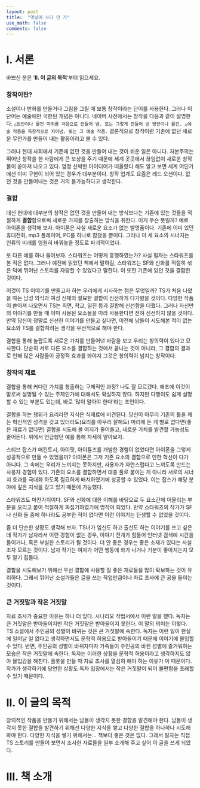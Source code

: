 ```yaml
---
layout: post
title:  "옛날에 쓰다 만 거"
use_math: false
comments: false
---
```


# Ⅰ. 서론

바쁘신 분은 ‘**Ⅱ. 이 글의 목적**’부터 읽으세요.

### 창작이란?

소설이나 만화를 만들거나 그림을 그릴 때 보통 창작이라는 단어를 사용한다. 그러나 이 단어는 예술에만 국한된 개념은 아니다. 네이버 사전에서는 창작을 다음과 같이 설명한다. `△방안이나 물건 따위를 처음으로 만들어 냄. 또는 그렇게 만들어 낸 방안이나 물건. △예술 작품을 독창적으로 지어냄. 또는 그 예술 작품.` 결론적으로 창작이란 기존에 없던 새로운 무언가를 만들어 내는 활동이라고 볼 수 있다.

그러나 현대 사회에서 기존에 없던 것을 만들어 내는 것이 쉬운 일은 아니다. 자본주의는 뛰어난 창작을 한 사람에게 큰 보상을 주기 때문에 세계 곳곳에서 끊임없이 새로운 창작물이 쏟아져 나오고 있다. 엄청 신박한 아이디어가 떠올랐다 해도 알고 보면 세계 어딘가에선 이미 구현이 되어 있는 경우가 대부분이다. 창작 업계도 요즘은 레드 오션이다. 없던 것을 만들어내는 것은 거의 불가능하다고 생각한다.

### 결합

대신 현대에 대부분의 창작은 없던 것을 만들어 내는 방식보다는 기존에 있는 것들을 적절하게 **결합**함으로써 새로운 가치를 창출하는 방식을 취한다. 이게 무슨 뜻일까? 예로 아이폰을 생각해 보자. 아이폰은 사실 새로운 요소가 없는 발명품이다. 기존에 이미 있던 휴대전화, mp3 플레이어, PC를 하나로 합쳤을 뿐이다. 그러나 이 세 요소의 시너지는 인류의 미래를 영원히 바꿔놓을 정도로 파괴적이었다.

또 다른 예를 하나 들어보자. 스타워즈는 어떻게 흥행하였는가? 사실 필자는 스타워즈를 본 적은 없다. 그러나 예전에 읽었던 책에서 말하길, 스타워즈는 SF와 신화를 적절히 섞은 덕에 뛰어난 스토리를 자랑할 수 있었다고 말한다. 이 또한 기존에 있던 것을 결합한 것이다.

이것이 TS 이야기를 만들고자 하는 우리에게 시사하는 점은 무엇일까? TS가 처음 나왔을 때는 남성 의식과 여성 신체의 절묘한 결합이 신선하게 다가왔을 것이다. 다양한 작품이 쏟아져 나오면서 TS는 최면, 학교, 일진 등과 결합해 신선함을 더했다. 그러나 자신만의 이야기를 만들 때 이미 사용된 요소들을 따라 사용한다면 전혀 신선하지 않을 것이다. 만약 당신이 정말로 신선한 이야기를 만들고 싶다면, 이전에 남들이 시도해본 적이 없는 요소와 TS를 결합하려는 생각을 우선적으로 해야 한다.

결합을 통해 놀랍도록 새로운 가치를 만들어낸 사람을 보고 우리는 창의력이 있다고 묘사한다. 단순히 서로 다른 요소를 결합하는 것에서 끝나는 것이 아니라, 그 결합의 결과로 인해 많은 사람들이 긍정적 효과를 봐야지 그것은 창의력이 넘치는 창작이다.

### 창작의 재료

결합을 통해 커다란 가치를 창출하는 구체적인 과정? 나도 잘 모르겠다. 애초에 이것이 말로써 설명될 수 있는 주제인가에 대해서도 확실하지 않다. 하지만 다행이도 쉽게 설명할 수 있는 부분도 있는데, 바로 ‘많이 알아야 한다’라는 조언이다.

결합을 하는 행위가 요리라면 지식은 식재료에 비견된다. 당신이 아무리 기존의 틀을 깨는 혁신적인 성격을 갖고 있더라도(요리를 아무리 잘해도) 머리에 든 게 별로 없다면(좋은 재료가 없다면) 결합을 시도해 볼 여지가 줄어들고, 새로운 가치를 발견할 가능성도 줄어든다. 위에서 언급했던 예를 통해 자세히 알아보자.

스티브 잡스가 매킨토시, 아이팟, 아이튠즈를 개발한 경험이 없었다면 아이폰을 그렇게 성공적으로 만들 수 있었을까? 아이폰은 그저 기존 요소의 결합으로 인한 혁신이 다가 아니다. 그 속에는 우리가 느끼지는 못하지만, 사용자가 자연스럽다고 느끼도록 만드는 사용자 경험이 있다. 기존의 요소를 결합하면서 대충 풀로 붙이는 게 아니라 서로의 시너지 효과를 극대화 하도록 절묘하게 배치하였기에 성공할 수 있었다. 이는 잡스가 해당 분야에 깊은 지식을 갖고 있기 때문에 가능했다.

스타워즈도 마찬가지이다. SF와 신화에 대한 이해를 바탕으로 두 요소간에 어울리는 부분을 오리고 붙여 적절하게 짜집기하였기에 명작이 되었다. 만약 스타워즈의 작가가 SF나 신화 둘 중에 하나라도 공부한 적이 없다면 이런 이야기는 탄생할 수 없었을 것이다.

좀 더 단순한 상황도 생각해 보자. TS녀가 임신도 하고 출산도 하는 이야기를 쓰고 싶은데 작가가 남자라서 이런 경험이 없는 경우, 이야기 전개가 힘들어 인터넷 검색에 시간을 들이거나, 혹은 부실한 스토리가 될 것이다. 더 안 좋은 경우는 좋은 소재가 있다는 사실조차 모르는 것이다. 남자 작가는 여자가 어떤 행동에 화가 나거나 기분이 좋아지는지 모두 알기 힘들다.

결합을 시도해보기 위해선 우선 결합에 사용할 질 좋은 재료들을 많이 확보하는 것이 유리하다. 그래서 뛰어난 소설가들은 글을 쓰는 작업만큼이나 자료 조사에 큰 공을 들이는 것이다.

### 큰 거짓말과 작은 거짓말

자료 조사가 중요한 이유는 하나 더 있다. 시나리오 작법서에서 이런 말을 했다. 독자는 큰 거짓말은 받아들이지만 작은 거짓말은 받아들이지 못한다. 이 말의 의미는 이렇다. TS 소설에서 주인공의 성별이 바뀌는 것은 큰 거짓말에 속한다. 독자는 이런 일이 현실에 일어날 일 없다고 생각하면서도 문학적 허용으로 받아들이기 때문에 이야기에 몰입할 수 있다. 반면, 주인공의 성별이 바뀌자마자 가족들이 주인공의 바뀐 성별에 즐거워하는 모습은 작은 거짓말에 속한다. 독자는 이러한 상황을 문학적 허용이라고 생각하지도 않아 몰입감을 해친다. 플롯을 만들 때 자료 조사를 열심히 해야 하는 이유가 이 때문이다. 작가가 생각하기에 당연한 상황도 독자 입장에서는 작은 거짓말이 되어 불편함을 초래할 수 있기 때문이다. 

# Ⅱ. 이 글의 목적

창의적인 작품을 만들기 위해서는 남들이 생각지 못한 결합을 발견해야 한다. 남들이 생각지 못한 결합을 발견하기 위해선 다양한 지식을 쌓고 다양한 결합을 하나하나 시도해 봐야 한다. 다양한 지식을 쌓기 위해서는… 책보다 좋은 것은 없다. 그래서 필자는 직접 TS 스토리를 만들어 보면서 조사한 자료들을 일부 소개해 주고 싶어 이 글을 쓰게 되었다.

# Ⅲ. 책 소개
